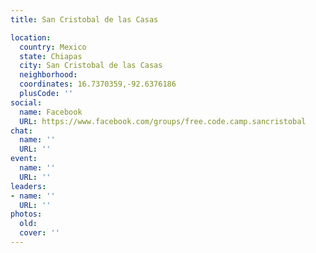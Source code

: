 ```yaml
---
title: San Cristobal de las Casas

location:
  country: Mexico
  state: Chiapas
  city: San Cristobal de las Casas
  neighborhood: 
  coordinates: 16.7370359,-92.6376186
  plusCode: ''
social:
  name: Facebook
  URL: https://www.facebook.com/groups/free.code.camp.sancristobal
chat:
  name: ''
  URL: ''
event:
  name: ''
  URL: ''
leaders:
- name: ''
  URL: ''
photos:
  old: 
  cover: ''
---
```

